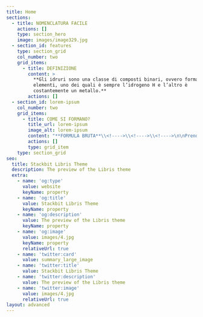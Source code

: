 ```yaml
---
title: Home
sections:
  - title: NOMENCLATURA FACILE
    actions: []
    type: section_hero
    image: images/image329.jpg
  - section_id: features
    type: section_grid
    col_number: two
    grid_items:
      - title: DEFINIZIONE
        content: >
          **Gli idruri sono una classe di composti binari, ovvero formati da due
          elementi, uno dei quali è sempre l’idrogeno H e l’altro è
          costantemente un metallo.**
        actions: []
  - section_id: lorem-ipsum
    col_number: two
    grid_items:
      - title: COME SI FORMANO?
        title_url: lorem-ipsum
        image_alt: lorem-ipsum
        content: "**FORMULA BRUTA**\\<!---->\\<!---->\\<!---->\n\nPrendendo come esempio l’idrogeno e il ferro, bisogna innanzitutto sapere le valenze. Valenza H= 1 e valenze Fe= 2 e 3 ma in questo caso 2. Nei composti binari, per scrivere la formula bruta, è necessario invertire le valenze degli elementi, quindi il composto sarà FeH2\_(1 non si scrive).\n\nN.B.:\_negli idruri l’idrogeno è posizionato sempre dopo il metallo perché ha l’elettronegatività costantemente superiore.\n\n**NOME**\n\nPer quanto riguarda il nome si scrive sempre idruro seguito da:\n\n\_\n\n\_1.\_ di + NOME DELL’ELEMENTO se quest’ultimo ha solo un numero come valenza.\n\n*   *NaH idruro di sodio*\n\n\_\n\n2\\. NOME DELL’ELEMENTO con le seguenti desinenze in base alla valenza utilizzata:\n\n\_\_\_\_ -ico se si usa la valenza più alta, -oso se si usa la più bassa.\n\n\_\n\n*   *FeH2\_idruro ferroso*\n\n<!---->\n\n*   *FeH3\_idruro ferrico*\n\n\_\n\nN.B.:\_per alcuni elementi si usano altre radici come ad esempio per l’oro che si scrive aurico o auroso.\n\n\_\n\nInoltre alcuni composti vengono chiamati con altri nomi:\n\n*   *CH4\_metano*\n\n<!---->\n\n*   *NH3\_ammoniaca*\n\n<!---->\n\n*   *PH3\_fosfina*\n"
        actions: []
        type: grid_item
    type: section_grid
seo:
  title: Stackbit Libris Theme
  description: The preview of the Libris theme
  extra:
    - name: 'og:type'
      value: website
      keyName: property
    - name: 'og:title'
      value: Stackbit Libris Theme
      keyName: property
    - name: 'og:description'
      value: The preview of the Libris theme
      keyName: property
    - name: 'og:image'
      value: images/4.jpg
      keyName: property
      relativeUrl: true
    - name: 'twitter:card'
      value: summary_large_image
    - name: 'twitter:title'
      value: Stackbit Libris Theme
    - name: 'twitter:description'
      value: The preview of the Libris theme
    - name: 'twitter:image'
      value: images/4.jpg
      relativeUrl: true
layout: advanced
---
```

